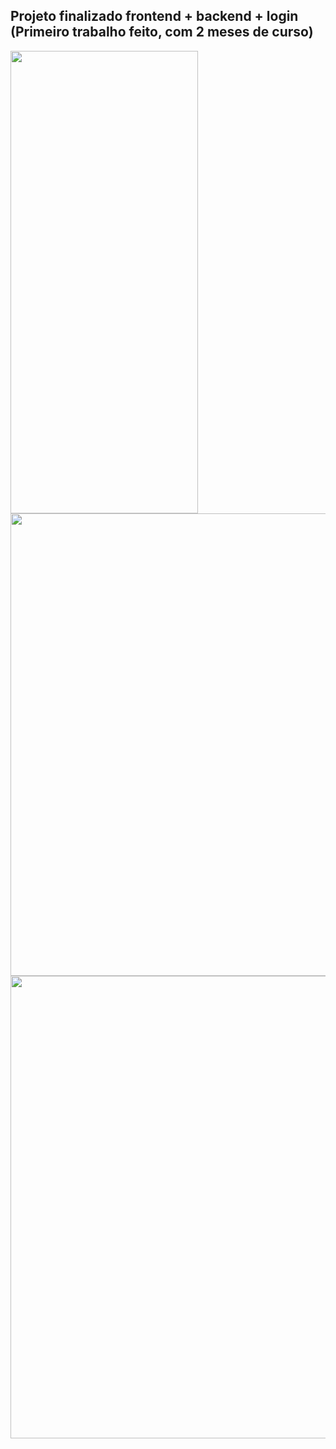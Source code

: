 ## Projeto finalizado frontend + backend + login (Primeiro trabalho feito, com 2 meses de curso)

<div>
  <img height="740px" width="300px" src="https://i.imgur.com/Y8nfG0H.png"/>
  <img height="740px" src="https://i.imgur.com/8KP5wEF.png"/>
  <img height="740px" src="https://i.imgur.com/nbEKFti.png"/>
</div>
